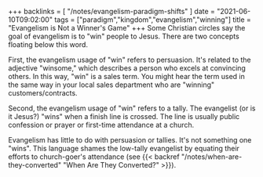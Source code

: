 +++
backlinks = [
    "/notes/evangelism-paradigm-shifts"
]
date = "2021-06-10T09:02:00"
tags = ["paradigm","kingdom","evangelism","winning"]
title = "Evangelism is Not a Winner's Game"
+++
Some Christian circles say the goal of evangelism is to "win" people to Jesus. There are two concepts floating below this word.

First, the evangelism usage of "win" refers to persuasion. It's related to the adjective "winsome," which describes a person who excels at convincing others. In this way, "win" is a sales term. You might hear the term used in the same way in your local sales department who are "winning" customers/contracts.

Second, the evangelism usage of "win" refers to a tally. The evangelist (or is it Jesus?) "wins" when a finish line is crossed. The line is usually public confession or prayer or first-time attendance at a church.

Evangelism has little to do with persuasion or tallies. It's not something one "wins". This language shames the low-tally evangelist by equating their efforts to church-goer's attendance (see {{< backref "/notes/when-are-they-converted" "When Are They Converted?" >}}).
